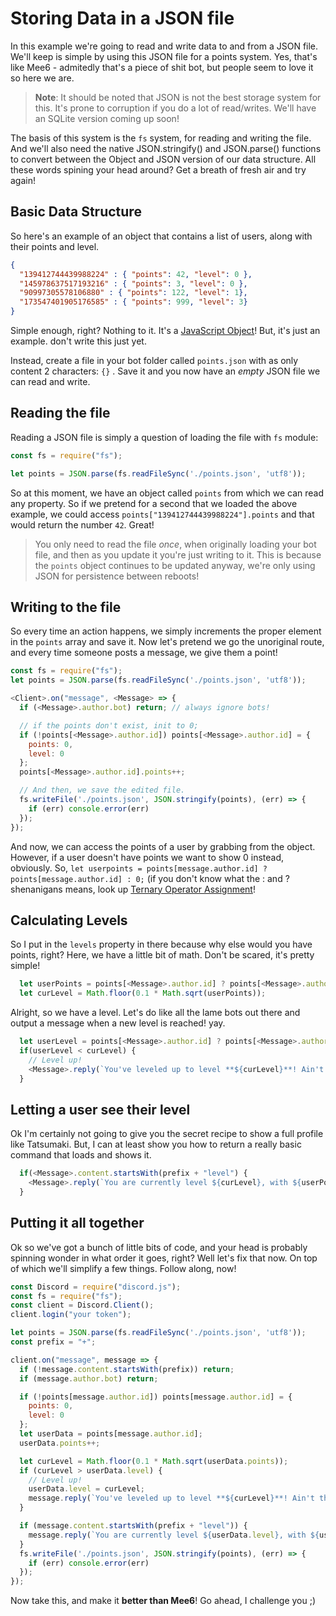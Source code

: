 # Storing Data in a JSON file

In this example we're going to read and write data to and from a JSON file. We'll keep is simple by using this JSON file for a points system. Yes, that's like Mee6 - admitedly that's a piece of shit bot, but people seem to love it so here we are.

> **Note**: It should be noted that JSON is not the best storage system for this. It's prone to corruption if you do a lot of read/writes. We'll have an SQLite version coming up soon!

The basis of this system is the `fs` system, for reading and writing the file. And we'll also need the native JSON.stringify\(\) and JSON.parse\(\) functions to convert between the Object and JSON version of our data structure. All these words spining your head around? Get a breath of fresh air and try again!

## Basic Data Structure

So here's an example of an object that contains a list of users, along with their points and level.

```json
{
  "139412744439988224" : { "points": 42, "level": 0 },
  "145978637517193216" : { "points": 3, "level": 0 },
  "90997305578106880" : { "points": 122, "level": 1},
  "173547401905176585" : { "points": 999, "level": 3}
}
```

Simple enough, right? Nothing to it. It's a [JavaScript Object](https://developer.mozilla.org/en-US/docs/Web/JavaScript/Reference/Global_Objects/Object)! But, it's just an example. don't write this just yet.

Instead, create a file in your bot folder called `points.json` with as only content 2 characters: `{}` . Save it and you now have an _empty_ JSON file we can read and write.

## Reading the file

Reading a JSON file is simply a question of loading the file with `fs` module:

```js
const fs = require("fs");

let points = JSON.parse(fs.readFileSync('./points.json', 'utf8'));
```

So at this moment, we have an object called `points` from which we can read any property. So if we pretend for a second that we loaded the above example, we could access `points["139412744439988224"].points` and that would return the number `42`. Great!

> You only need to read the file _once_, when originally loading your bot file, and then as you update it you're just writing to it. This is because the `points` object continues to be updated anyway, we're only using JSON for persistence between reboots!

## Writing to the file

So every time an action happens, we simply increments the proper element in the `points` array and save it. Now let's pretend we go the unoriginal route, and every time someone posts a message, we give them a point!

```js
const fs = require("fs");
let points = JSON.parse(fs.readFileSync('./points.json', 'utf8'));

<Client>.on("message", <Message> => {
  if (<Message>.author.bot) return; // always ignore bots!

  // if the points don't exist, init to 0;
  if (!points[<Message>.author.id]) points[<Message>.author.id] = {
    points: 0,
    level: 0
  };
  points[<Message>.author.id].points++;

  // And then, we save the edited file.
  fs.writeFile('./points.json', JSON.stringify(points), (err) => {
    if (err) console.error(err)
  });
});
```

And now, we can access the points of a user by grabbing from the object. However, if a user doesn't have points we want to show 0 instead, obviously. So, `let userpoints = points[message.author.id] ? points[message.author.id] : 0;` \(if you don't know what the : and ? shenanigans means, look up [Ternary Operator Assignment](http://stackoverflow.com/questions/5080242/javascript-ternary-operator-and-assignment)!

## Calculating Levels

So I put in the `levels` property in there because why else would you have points, right? Here, we have a little bit of math. Don't be scared, it's pretty simple!

```js
  let userPoints = points[<Message>.author.id] ? points[<Message>.author.id].points : 0;
  let curLevel = Math.floor(0.1 * Math.sqrt(userPoints));
```

Alright, so we have a level. Let's do like all the lame bots out there and output a message when a new level is reached! yay.

```js
  let userLevel = points[<Message>.author.id] ? points[<Message>.author.id].level : 0;
  if(userLevel < curLevel) {
    // Level up!
    <Message>.reply(`You've leveled up to level **${curLevel}**! Ain't that dandy?`);
  }
```

## Letting a user see their level

Ok I'm certainly not going to give you the secret recipe to show a full profile like Tatsumaki. But, I can at least show you how to return a really basic command that loads and shows it.

```js
  if(<Message>.content.startsWith(prefix + "level") {
    <Message>.reply(`You are currently level ${curLevel}, with ${userPoints} points.`);
  }
```

## Putting it all together

Ok so we've got a bunch of little bits of code, and your head is probably spinning wonder in what order it goes, right? Well let's fix that now. On top of which we'll simplify a few things. Follow along, now!

```js
const Discord = require("discord.js");
const fs = require("fs");
const client = Discord.Client();
client.login("your token");

let points = JSON.parse(fs.readFileSync('./points.json', 'utf8'));
const prefix = "+";

client.on("message", message => {
  if (!message.content.startsWith(prefix)) return;
  if (message.author.bot) return;

  if (!points[message.author.id]) points[message.author.id] = {
    points: 0,
    level: 0
  };
  let userData = points[message.author.id];
  userData.points++;

  let curLevel = Math.floor(0.1 * Math.sqrt(userData.points));
  if (curLevel > userData.level) {
    // Level up!
    userData.level = curLevel;
    message.reply(`You've leveled up to level **${curLevel}**! Ain't that dandy?`);
  }

  if (message.content.startsWith(prefix + "level")) {
    message.reply(`You are currently level ${userData.level}, with ${userData.points} points.`);
  }
  fs.writeFile('./points.json', JSON.stringify(points), (err) => {
    if (err) console.error(err)
  });
});
```

Now take this, and make it **better than Mee6**! Go ahead, I challenge you ;\)

